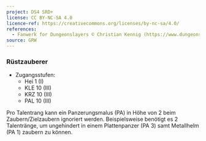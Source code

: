 ```yaml
---
project: DS4 SRD+
license: CC BY-NC-SA 4.0
licence-ref: https://creativecommons.org/licenses/by-nc-sa/4.0/
references: 
  - Fanwerk for Dungeonslayers © Christian Kennig (https://www.dungeonslayers.net/)
source: GRW
---
```


### Rüstzauberer

- Zugangsstufen:
  - Hei 1 (I)
  - KLE 10 (III)
  - KRZ 10 (III)
  - PAL 10 (III)

Pro Talentrang kann ein Panzerungsmalus (PA) in Höhe von 2 beim Zaubern/Zielzaubern ignoriert werden. Beispielsweise benötigt es 2 Talentränge, um ungehindert in einem Plattenpanzer (PA 3) samt Metallhelm (PA 1) zaubern zu können.

